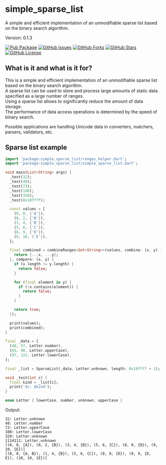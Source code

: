 # simple_sparse_list

A simple and efficient implementation of an unmodifiable sparse list based on the binary search algorithm.

Version: 0.1.3

[![Pub Package](https://img.shields.io/pub/v/simple_sparse_list.svg)](https://pub.dev/packages/simple_sparse_list)
[![GitHub Issues](https://img.shields.io/github/issues/mezoni/simple_sparse_list.svg)](https://github.com/mezoni/simple_sparse_list/issues)
[![GitHub Forks](https://img.shields.io/github/forks/mezoni/simple_sparse_list.svg)](https://github.com/mezoni/simple_sparse_list/forks)
[![GitHub Stars](https://img.shields.io/github/stars/mezoni/simple_sparse_list.svg)](https://github.com/mezoni/simple_sparse_list/stargazers)
[![GitHub License](https://img.shields.io/badge/License-BSD_3--Clause-blue.svg)](https://raw.githubusercontent.com/mezoni/simple_sparse_list/main/LICENSE)

## What is it and what is it for?

This is a simple and efficient implementation of an unmodifiable sparse list based on the binary search algorithm.  
A sparse list can be used to store and process large amounts of static data specified as a large number of ranges.  
Using a sparse list allows to significantly reduce the amount of data storage.  
The performance of data access operations is determined by the speed of binary search.

Possible applications are handling Unicode data in converters, matchers, parsers, validators, etc.

## Sparse list example

```dart
import 'package:simple_sparse_list/ranges_helper.dart';
import 'package:simple_sparse_list/simple_sparse_list.dart';

void main(List<String> args) {
  _test(32);
  _test(48);
  _test(73);
  _test(100);
  _test(320);
  _test(0x10ffff);

  const values = [
    (0, 0, {'A'}),
    (0, 2, {'B'}),
    (3, 4, {'B'}),
    (5, 6, {'C'}),
    (8, 9, {'D'}),
    (9, 10, {'E'}),
  ];

  final combined = combineRanges<Set<String>>(values, combine: (x, y) {
    return {...x, ...y};
  }, compare: (x, y) {
    if (x.length != y.length) {
      return false;
    }

    for (final element in y) {
      if (!x.contains(element)) {
        return false;
      }
    }

    return true;
  });

  print(values);
  print(combined);
}

final _data = [
  (48, 57, Letter.number),
  (65, 90, Letter.upperCase),
  (97, 122, Letter.lowerCase),
];

final _list = SparseList(_data, Letter.unknown, length: 0x10ffff + 1);

void _test(int c) {
  final kind = _list[c];
  print('$c: $kind');
}

enum Letter { lowerCase, number, unknown, upperCase }

```

Output:

```
32: Letter.unknown
48: Letter.number
73: Letter.upperCase
100: Letter.lowerCase
320: Letter.unknown
1114111: Letter.unknown
[(0, 0, {A}), (0, 2, {B}), (3, 4, {B}), (5, 6, {C}), (8, 9, {D}), (9, 10, {E})]
[(0, 0, {A, B}), (1, 4, {B}), (5, 6, {C}), (8, 8, {D}), (9, 9, {D, E}), (10, 10, {E})]
```
